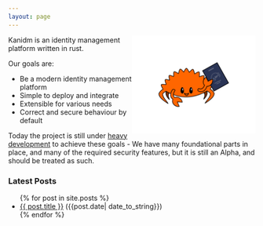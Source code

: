 ```yaml
---
layout: page
---
```


<div width='100px' height='100px'>
<img src="/assets/images/logo.svg" style="float:right" width='50%'/>
</div>


Kanidm is an identity management platform written in rust. 

Our goals are:

* Be a modern identity management platform
* Simple to deploy and integrate
* Extensible for various needs
* Correct and secure behaviour by default

Today the project is still under [heavy development](https://github.com/kanidm/kanidm) to achieve these goals - We have many foundational parts in place, and many of the required security features, but it is still an Alpha, and should be
treated as such.

<div>
<h3>Latest Posts</h3>
<ul>
{% for post in site.posts %}
<li><a href="{{ post.url }}">{{ post.title }}</a> ({{post.date| date_to_string}})<!-- by {{post.author}} -->
</li>
{% endfor %}
</ul>
</div>